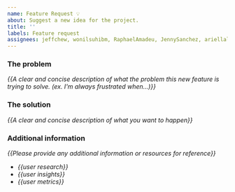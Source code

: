 ```yaml
---
name: Feature Request 💡
about: Suggest a new idea for the project.
title: ''
labels: Feature request
assignees: jeffchew, wonilsuhibm, RaphaelAmadeu, JennySanchez, ariellalgilmore
---
```


<!-- replace _{{...}}_ with your own words -->

### The problem
_{{A clear and concise description of what the problem this new feature is trying to solve. (ex. I'm always frustrated when...)}}_

### The solution
_{{A clear and concise description of what you want to happen}}_

### Additional information
 _{{Please provide any additional information or resources for reference}}_
 - _{{user research}}_
 - _{{user insights}}_
 - _{{user metrics}}_
